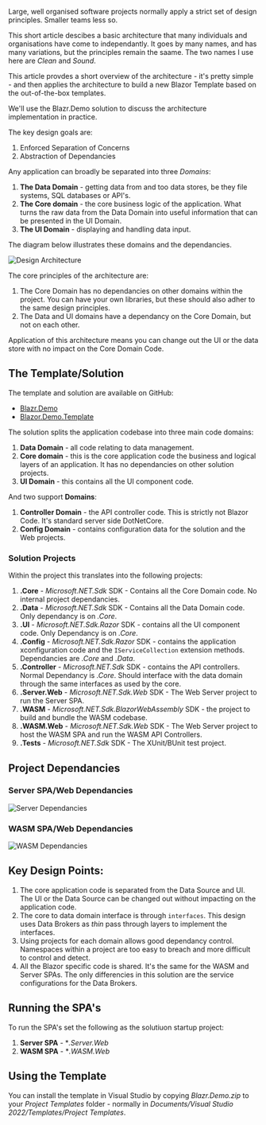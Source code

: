 Large, well organised software projects normally apply a strict set of design principles.  Smaller teams less so.

This short article descibes a basic architecture that many individuals and organisations have come to independantly.  It goes by many names, and has many variations, but the principles remain the saame.  The two names I use here are *Clean* and *Sound*. 

This article provdes a short overview of the architecture - it's pretty simple - and then applies the architecture to build a new Blazor Template based on the out-of-the-box templates.

We'll use the Blazr.Demo solution to discuss the architecture implementation in practice.

The key design goals are:

1. Enforced Separation of Concerns
2. Abstraction of Dependancies

Any application can broadly be separated into three *Domains*:

1. **The Data Domain** - getting data from and too data stores, be they file systems, SQL databases or API's.
2. **The Core domain** - the core business logic of the application. What turns the raw data from the Data Domain into useful information that can be presented in the UI Domain. 
3. **The UI Domain** - displaying and handling data input.

The diagram below illustrates these domains and the dependancies.

![Design Architecture](https://shauncurtis.github.io/Design/assets/Domain-Model.png)

The core principles of the architecture are:

1. The Core Domain has no dependancies on other domains within the project.  You can have your own libraries, but these should also adher to the same design principles.
2. The Data and UI domains have a dependancy on the Core Domain, but not on each other.

Application of this architecture means you can change out the UI or the data store with no impact on the Core Domain Code.

## The Template/Solution

The template and solution are available on GitHub:

 - [Blazr.Demo](https://github.com/ShaunCurtis/Blazr.Demo)
 - [Blazor.Demo.Template](https://github.com/ShaunCurtis/Blazr.Demo.Template)

The solution splits the application codebase into three main code domains:

1. **Data Domain** - all code relating to data management.
2. **Core domain** - this is the core application code the business and logical layers of an application.  It has no dependancies on other solution projects.
3. **UI Domain** - this contains all the UI component code.

And two support **Domains**:

1. **Controller Domain** - the API controller code.  This is strictly not Blazor Code.  It's standard server side DotNetCore.
2. **Config Domain** - contains configuration data for the solution and the Web projects.

### Solution Projects

Within the project this translates into the following projects:

1. **.Core** - *Microsoft.NET.Sdk* SDK - Contains all the Core Domain code.  No internal project dependancies.
2. **.Data** - *Microsoft.NET.Sdk* SDK - Contains all the Data Domain code.  Only dependancy is on *.Core*.
3. **.UI** - *Microsoft.NET.Sdk.Razor* SDK - contains all the UI component code.  Only Dependancy is on *.Core*.
4. **.Config** - *Microsoft.NET.Sdk.Razor* SDK - contains the application xconfiguration code and the `IServiceCollection` extension methods.   Dependancies are *.Core* and *.Data*.
5. **.Controller** - *Microsoft.NET.Sdk* SDK - contains the API controllers. Normal Dependancy is *.Core*.  Should interface with the data domain through the same interfaces as used by the core.
6. **.Server.Web** - *Microsoft.NET.Sdk.Web* SDK - The Web Server project to run the Server SPA.
7. **.WASM** - *Microsoft.NET.Sdk.BlazorWebAssembly* SDK - the project to build and bundle the WASM codebase.
8. **.WASM.Web** - *Microsoft.NET.Sdk.Web* SDK - The Web Server project to host the WASM SPA and run the WASM API Controllers.
9. **.Tests** - *Microsoft.NET.Sdk* SDK - The XUnit/BUnit test project.

## Project Dependancies

### Server SPA/Web Dependancies

![Server Dependancies](https://shauncurtis.github.io/Design/assets/Blazr.Demo.Server.Web-Project-Structure.png)

### WASM SPA/Web Dependancies

![WASM Dependancies](https://shauncurtis.github.io/Design/assets/Blazr.Demo.WASM.Web-Project-Structure.png)

## Key Design Points:

1. The core application code is separated from the Data Source and UI.  The UI or the Data Source can be changed out without impacting on the application code.
2. The core to data domain interface is through `interfaces`.  This design uses Data Brokers as *thin* pass through layers to implement the interfaces.
3. Using projects for each domain allows good dependancy control.  Namespaces within a project are too easy to breach and more difficult to control and detect.
4. All the Blazor specific code is shared.  It's the same for the WASM and Server SPAs.  The only differencies in this solution are the service configurations for the Data Brokers.

## Running the SPA's

To run the SPA's set the following as the solutiuon startup project:

1. **Server SPA** - **.Server.Web*
2. **WASM SPA** - **.WASM.Web*

## Using the Template

You can install the template in Visual Studio by copying *Blazr.Demo.zip* to your *Project Templates* folder - normally in *Documents/Visual Studio 2022/Templates/Project Templates*.
